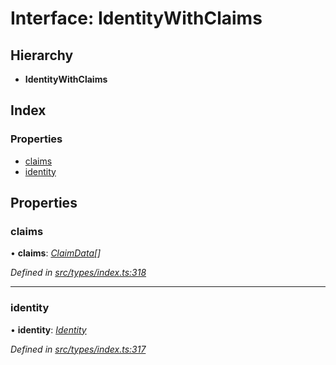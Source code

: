 # Interface: IdentityWithClaims

## Hierarchy

* **IdentityWithClaims**

## Index

### Properties

* [claims](identitywithclaims.md#claims)
* [identity](identitywithclaims.md#identity)

## Properties

###  claims

• **claims**: *[ClaimData](claimdata.md)[]*

*Defined in [src/types/index.ts:318](https://github.com/PolymathNetwork/polymesh-sdk/blob/da0f7fd7/src/types/index.ts#L318)*

___

###  identity

• **identity**: *[Identity](../classes/identity.md)*

*Defined in [src/types/index.ts:317](https://github.com/PolymathNetwork/polymesh-sdk/blob/da0f7fd7/src/types/index.ts#L317)*
